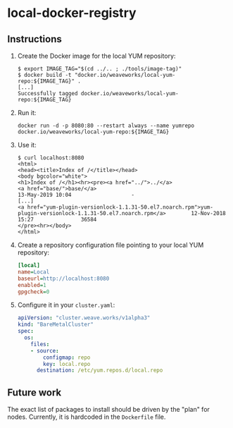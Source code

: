 # local-docker-registry

## Instructions

1. Create the Docker image for the local YUM repository:

    ```console
    $ export IMAGE_TAG="$(cd ../.. ; ./tools/image-tag)"
    $ docker build -t "docker.io/weaveworks/local-yum-repo:${IMAGE_TAG}" .
    [...]
    Successfully tagged docker.io/weaveworks/local-yum-repo:${IMAGE_TAG}
    ```

2. Run it:

    ```console
    docker run -d -p 8080:80 --restart always --name yumrepo docker.io/weaveworks/local-yum-repo:${IMAGE_TAG}
    ```

3. Use it:

    ```console
    $ curl localhost:8080
    <html>
    <head><title>Index of /</title></head>
    <body bgcolor="white">
    <h1>Index of /</h1><hr><pre><a href="../">../</a>
    <a href="base/">base/</a>                                              13-May-2019 10:04                   -
    [...]
    <a href="yum-plugin-versionlock-1.1.31-50.el7.noarch.rpm">yum-plugin-versionlock-1.1.31-50.el7.noarch.rpm</a>        12-Nov-2018 15:27               36584
    </pre><hr></body>
    </html>
    ```

4. Create a repository configuration file pointing to your local YUM repository:

    ```ini
    [local]
    name=Local
    baseurl=http://localhost:8080
    enabled=1
    gpgcheck=0
    ```

5. Configure it in your `cluster.yaml`:

    ```yaml
    apiVersion: "cluster.weave.works/v1alpha3"
    kind: "BareMetalCluster"
    spec:
      os:
        files:
        - source:
            configmap: repo
            key: local.repo
          destination: /etc/yum.repos.d/local.repo
    ```

## Future work

The exact list of packages to install should be driven by the "plan" for nodes.
Currently, it is hardcoded in the `Dockerfile` file.

